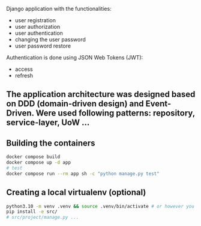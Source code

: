 Django application with the functionalities:
- user registration
- user authorization
- user authentication
- changing the user password
- user password restore

Authentication is done using JSON Web Tokens (JWT):
- access
- refresh

## The application architecture was designed based on DDD (domain-driven design) and Event-Driven. Were used following patterns: repository, service-layer, UoW ...

## Building the containers
```sh
docker compose build
docker compose up -d app
# test
docker compose run --rm app sh -c "python manage.py test"
```

## Creating a local virtualenv (optional)
```sh
python3.10 -m venv .venv && source .venv/bin/activate # or however you like to create virtualenvs
pip install -e src/
# src/project/manage.py ...
```